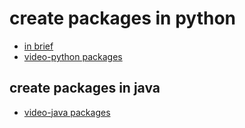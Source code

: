 <h1>create packages in python</h1>
<ul><li><a href="https://github.com/sangamsaisrivinay/quick_revision_java.vs.python/blob/main/java-python_packages/python/procedure.txt.txt">in brief</a></li>
<li><a href="https://youtu.be/urE5MuYd-YM">video-python packages</a></li></ul>
<h2>create packages in java</h1>
<ul><li><a href="">video-java packages</a></li></ul>
